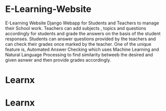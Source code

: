 # E-Learning-Website
E-Learning Website
Django Webapp for Students and Teachers to manage their School work.
Teachers can add subjects , topics and questions accordingly for students and grade the answers on the basis of the student responses.
Students can answer questions provided by the teachers and can check their grades once marked by the teacher.
One of the unique feature is, Automated Answer Checking which uses Machine Learning and Natural Language Processing to find similarity betweeb
the desired and given asnwer and then provide grades accordingly.
# Learnx
# Learnx
